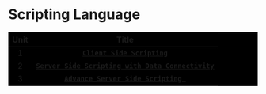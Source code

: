 # **Scripting Language**

<div align=center style="background-color:black;">

| Unit |                                  Title                                 |
|:----:|:----------------------------------------------------------------------:|
|  1   | [**``Client Side Scripting``**](Unit/Unit1.md)                        |
|  2   | [**``Server Side Scripting with Data Connectivity``**](Unit/Unit-2.md) |
|  3   | [**``Advance Server Side Scripting ``**](Unit/Unit-3.md)               |


</div>
